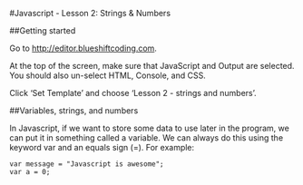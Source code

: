 #Javascript - Lesson 2: Strings & Numbers


##Getting started

Go to http://editor.blueshiftcoding.com.

At the top of the screen, make sure that JavaScript and Output are selected.  You should also un-select HTML, Console, and CSS.

Click ‘Set Template’ and choose ‘Lesson 2 - strings and numbers’.

##Variables, strings, and numbers

In Javascript, if we want to store some data to use later in the program, we can put it in something called a variable.  We can always do this using the keyword var and an equals sign (=).  For example:

```ch
var message = "Javascript is awesome";
var a = 0;
```


